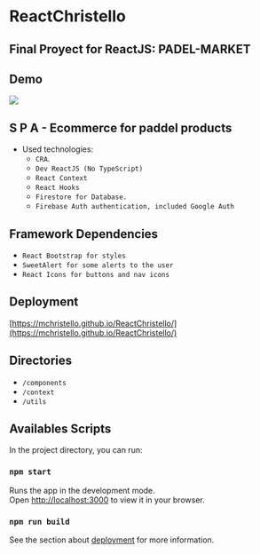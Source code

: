 # ReactChristello
 
## Final Proyect for ReactJS: PADEL-MARKET 


## Demo

![](https://firebasestorage.googleapis.com/v0/b/padel-market-2259b.appspot.com/o/padel_market_gif.gif?alt=media&token=c30fffb0-4adb-4cfa-8037-c3fda584a391)


## S P A - Ecommerce for paddel products

- Used technologies: 
    - `CRA`.
    - `Dev ReactJS (No TypeScript)`
    - `React Context`
    - `React Hooks`
    - `Firestore for Database.`
    - `Firebase Auth authentication, included Google Auth`

## Framework Dependencies
- `React Bootstrap for styles`
- `SweetAlert for some alerts to the user`
- `React Icons for buttons and nav icons`

## Deployment 

[https://mchristello.github.io/ReactChristello/](https://mchristello.github.io/ReactChristello/)

## Directories
- `/components`
- `/context`
- `/utils`

## Availables Scripts

In the project directory, you can run:

### `npm start`

Runs the app in the development mode.\
Open [http://localhost:3000](http://localhost:3000) to view it in your browser.

### `npm run build`


See the section about [deployment](https://facebook.github.io/create-react-app/docs/deployment) for more information.
